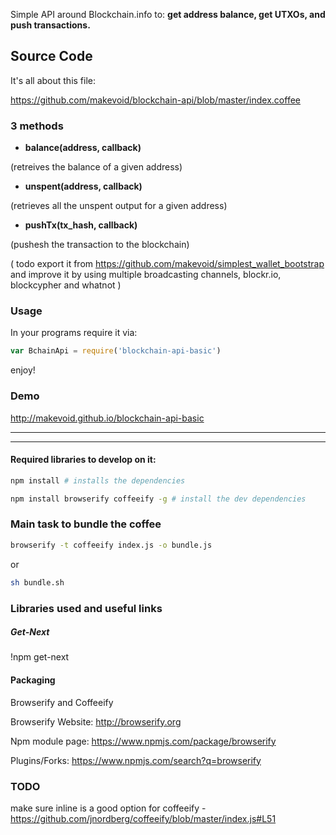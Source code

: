 Simple API around Blockchain.info to: **get address balance, get UTXOs, and push transactions.**

## Source Code

It's all about this file:

<https://github.com/makevoid/blockchain-api/blob/master/index.coffee>

### 3 methods

- **balance(address, callback)**

(retreives the balance of a given address)

- **unspent(address, callback)**

(retrieves all the unspent output for a given address)

- **pushTx(tx_hash, callback)**

(pushesh the transaction to the blockchain)

( todo export it from https://github.com/makevoid/simplest_wallet_bootstrap and improve it by using multiple broadcasting channels, blockr.io, blockcypher and whatnot )

### Usage

In your programs require it via:

```js
var BchainApi = require('blockchain-api-basic')
```

enjoy!


### Demo

<http://makevoid.github.io/blockchain-api-basic>

---

---

#### Required libraries to develop on it:

```sh
npm install # installs the dependencies
```

```sh
npm install browserify coffeeify -g # install the dev dependencies
```

### Main task to bundle the coffee


```sh
browserify -t coffeeify index.js -o bundle.js
```

or

```sh
sh bundle.sh
```



### Libraries used and useful links

##### Get-Next
!npm get-next

#### Packaging

Browserify and Coffeeify

Browserify Website:
http://browserify.org

Npm module page:
https://www.npmjs.com/package/browserify

Plugins/Forks:
https://www.npmjs.com/search?q=browserify



### TODO

make sure inline is a good option for coffeeify - https://github.com/jnordberg/coffeeify/blob/master/index.js#L51

